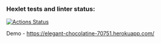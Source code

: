 ### Hexlet tests and linter status:
[![Actions Status](https://github.com/zhabinka/python-web-development-project-lvl4/workflows/hexlet-check/badge.svg)](https://github.com/zhabinka/python-web-development-project-lvl4/actions)

Demo - https://elegant-chocolatine-70751.herokuapp.com/
